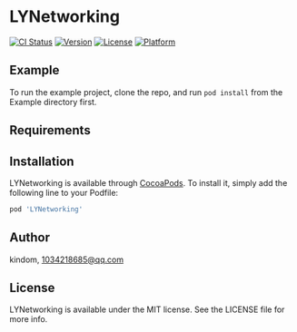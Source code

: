 # LYNetworking

[![CI Status](https://img.shields.io/travis/kindom/LYNetworking.svg?style=flat)](https://travis-ci.org/kindom/LYNetworking)
[![Version](https://img.shields.io/cocoapods/v/LYNetworking.svg?style=flat)](https://cocoapods.org/pods/LYNetworking)
[![License](https://img.shields.io/cocoapods/l/LYNetworking.svg?style=flat)](https://cocoapods.org/pods/LYNetworking)
[![Platform](https://img.shields.io/cocoapods/p/LYNetworking.svg?style=flat)](https://cocoapods.org/pods/LYNetworking)

## Example

To run the example project, clone the repo, and run `pod install` from the Example directory first.

## Requirements

## Installation

LYNetworking is available through [CocoaPods](https://cocoapods.org). To install
it, simply add the following line to your Podfile:

```ruby
pod 'LYNetworking'
```

## Author

kindom, 1034218685@qq.com

## License

LYNetworking is available under the MIT license. See the LICENSE file for more info.
